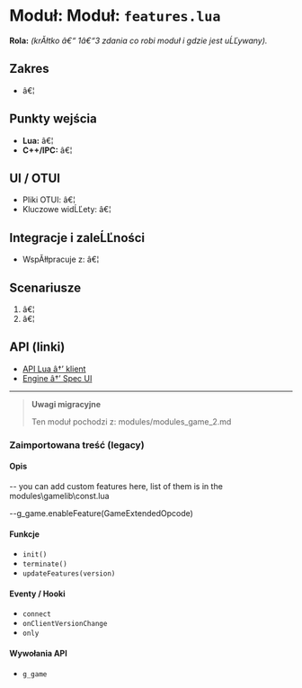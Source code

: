 # Moduł: Moduł: `features.lua`
**Rola:** *(krĂłtko â€“ 1â€“3 zdania co robi moduł i gdzie jest uĹĽywany).*

## Zakres
- â€¦

## Punkty wejścia
- **Lua:** â€¦
- **C++/IPC:** â€¦

## UI / OTUI
- Pliki OTUI: â€¦
- Kluczowe widĹĽety: â€¦

## Integracje i zaleĹĽności
- WspĂłłpracuje z: â€¦

## Scenariusze
1. â€¦
2. â€¦

## API (linki)
- [API Lua â†’ klient](../../api/lua/luafunctions_client.md)
- [Engine â†’ Spec UI](../../api/engine/otclient_v_8_specyfikacja_ui.md)

---

> **Uwagi migracyjne**
>
> Ten moduł pochodzi z: modules/modules_game_2.md

### Zaimportowana treść (legacy)
#### Opis

-- you can add custom features here, list of them is in the modules\gamelib\const.lua

--g_game.enableFeature(GameExtendedOpcode)


#### Funkcje

- `init()`
- `terminate()`
- `updateFeatures(version)`


#### Eventy / Hooki

- `connect`
- `onClientVersionChange`
- `only`


#### Wywołania API

- `g_game`
